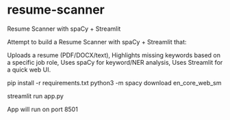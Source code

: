 # resume-scanner
Resume Scanner with spaCy + Streamlit

Attempt to build a Resume Scanner with spaCy + Streamlit that:

Uploads a resume (PDF/DOCX/text),
Highlights missing keywords based on a specific job role,
Uses spaCy for keyword/NER analysis,
Uses Streamlit for a quick web UI.

pip install -r requirements.txt
python3 -m spacy download en_core_web_sm

streamlit run app.py

App will run on port 8501

